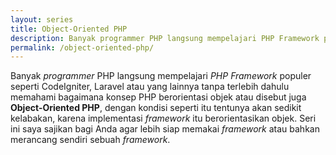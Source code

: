 ```yaml
---
layout: series
title: Object-Oriented PHP
description: Banyak programmer PHP langsung mempelajari PHP Framework populer seperti CodeIgniter, Laravel atau yang lainnya tanpa terlebih dahulu memahami bagaimana konsep PHP berorientasi objek atau disebut juga Object-Oriented PHP, dengan kondisi seperti itu tentunya akan sedikit kelabakan, karena implementasi framework itu berorientasikan objek. Seri ini saya sajikan bagi Anda agar lebih siap memakai framework atau bahkan merancang sendiri sebuah framework.
permalink: /object-oriented-php/
---
```


Banyak _programmer_ PHP langsung mempelajari _PHP Framework_ populer seperti CodeIgniter, Laravel atau yang lainnya tanpa terlebih dahulu memahami bagaimana konsep PHP berorientasi objek atau disebut juga **Object-Oriented PHP**, dengan kondisi seperti itu tentunya akan sedikit kelabakan, karena implementasi _framework_ itu berorientasikan objek. Seri ini saya sajikan bagi Anda agar lebih siap memakai _framework_ atau bahkan merancang sendiri sebuah _framework_.